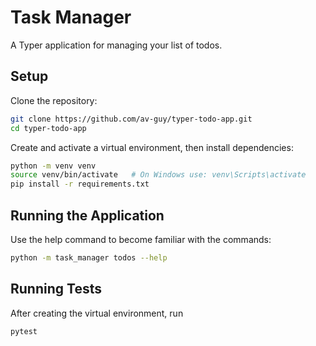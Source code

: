 # Task Manager

A Typer application for managing your list of todos.

## Setup

Clone the repository:

```bash
git clone https://github.com/av-guy/typer-todo-app.git 
cd typer-todo-app 
```

Create and activate a virtual environment, then install dependencies:

```bash
python -m venv venv  
source venv/bin/activate   # On Windows use: venv\Scripts\activate  
pip install -r requirements.txt
```

## Running the Application

Use the help command to become familiar with the commands:

```bash
python -m task_manager todos --help
```

## Running Tests

After creating the virtual environment, run

```bash
pytest
```